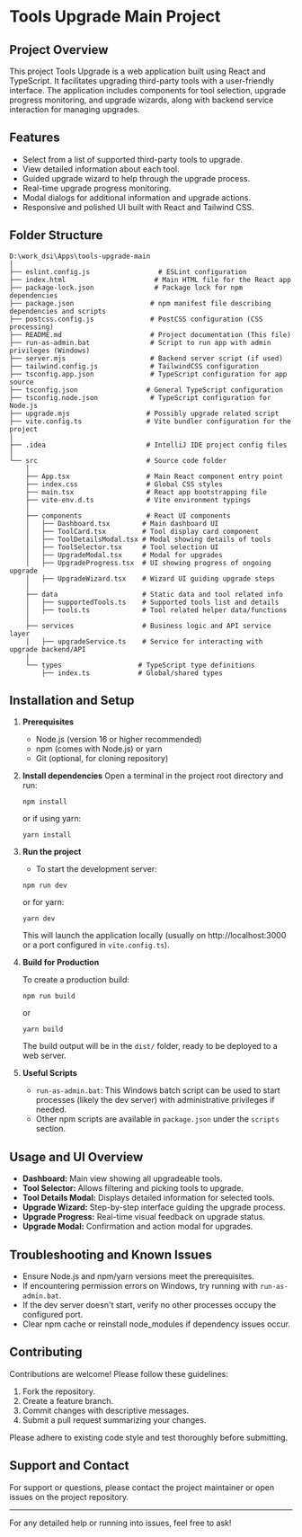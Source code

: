 # Tools Upgrade Main Project

## Project Overview
This project Tools Upgrade is a web application built using React and TypeScript. It facilitates upgrading third-party tools with a user-friendly interface. The application includes components for tool selection, upgrade progress monitoring, and upgrade wizards, along with backend service interaction for managing upgrades.

## Features
- Select from a list of supported third-party tools to upgrade.
- View detailed information about each tool.
- Guided upgrade wizard to help through the upgrade process.
- Real-time upgrade progress monitoring.
- Modal dialogs for additional information and upgrade actions.
- Responsive and polished UI built with React and Tailwind CSS.

## Folder Structure
```
D:\work_dsi\Apps\tools-upgrade-main
│
├── eslint.config.js                 # ESLint configuration
├── index.html                      # Main HTML file for the React app
├── package-lock.json               # Package lock for npm dependencies
├── package.json                   # npm manifest file describing dependencies and scripts
├── postcss.config.js              # PostCSS configuration (CSS processing)
├── README.md                      # Project documentation (This file)
├── run-as-admin.bat               # Script to run app with admin privileges (Windows)
├── server.mjs                     # Backend server script (if used)
├── tailwind.config.js             # TailwindCSS configuration
├── tsconfig.app.json              # TypeScript configuration for app source
├── tsconfig.json                 # General TypeScript configuration
├── tsconfig.node.json             # TypeScript configuration for Node.js
├── upgrade.mjs                   # Possibly upgrade related script
├── vite.config.ts                # Vite bundler configuration for the project
│
├── .idea                         # IntelliJ IDE project config files
│
└── src                           # Source code folder
    │
    ├── App.tsx                   # Main React component entry point
    ├── index.css                 # Global CSS styles
    ├── main.tsx                  # React app bootstrapping file
    ├── vite-env.d.ts             # Vite environment typings
    │
    ├── components                # React UI components
    │   ├── Dashboard.tsx        # Main dashboard UI
    │   ├── ToolCard.tsx         # Tool display card component
    │   ├── ToolDetailsModal.tsx # Modal showing details of tools
    │   ├── ToolSelector.tsx     # Tool selection UI
    │   ├── UpgradeModal.tsx     # Modal for upgrades
    │   ├── UpgradeProgress.tsx  # UI showing progress of ongoing upgrade
    │   ├── UpgradeWizard.tsx    # Wizard UI guiding upgrade steps
    │
    ├── data                     # Static data and tool related info
    │   ├── supportedTools.ts    # Supported tools list and details
    │   ├── tools.ts             # Tool related helper data/functions
    │
    ├── services                 # Business logic and API service layer
    │   ├── upgradeService.ts    # Service for interacting with upgrade backend/API
    │
    └── types                   # TypeScript type definitions
        ├── index.ts            # Global/shared types
```

## Installation and Setup

1. **Prerequisites**
   - Node.js (version 16 or higher recommended)
   - npm (comes with Node.js) or yarn
   - Git (optional, for cloning repository)

2. **Install dependencies**
   Open a terminal in the project root directory and run:

   ```
   npm install
   ```

   or if using yarn:

   ```
   yarn install
   ```

3. **Run the project**

   - To start the development server:

   ```
   npm run dev
   ```

   or for yarn:

   ```
   yarn dev
   ```

   This will launch the application locally (usually on http://localhost:3000 or a port configured in `vite.config.ts`).

4. **Build for Production**

   To create a production build:

   ```
   npm run build
   ```

   or

   ```
   yarn build
   ```

   The build output will be in the `dist/` folder, ready to be deployed to a web server.

5. **Useful Scripts**

   - `run-as-admin.bat`: This Windows batch script can be used to start processes (likely the dev server) with administrative privileges if needed.
   - Other npm scripts are available in `package.json` under the `scripts` section.

## Usage and UI Overview

- **Dashboard:** Main view showing all upgradeable tools.
- **Tool Selector:** Allows filtering and picking tools to upgrade.
- **Tool Details Modal:** Displays detailed information for selected tools.
- **Upgrade Wizard:** Step-by-step interface guiding the upgrade process.
- **Upgrade Progress:** Real-time visual feedback on upgrade status.
- **Upgrade Modal:** Confirmation and action modal for upgrades.


## Troubleshooting and Known Issues

- Ensure Node.js and npm/yarn versions meet the prerequisites.
- If encountering permission errors on Windows, try running with `run-as-admin.bat`.
- If the dev server doesn't start, verify no other processes occupy the configured port.
- Clear npm cache or reinstall node_modules if dependency issues occur.

## Contributing

Contributions are welcome! Please follow these guidelines:

1. Fork the repository.
2. Create a feature branch.
3. Commit changes with descriptive messages.
4. Submit a pull request summarizing your changes.

Please adhere to existing code style and test thoroughly before submitting.

## Support and Contact

For support or questions, please contact the project maintainer or open issues on the project repository.

---

For any detailed help or running into issues, feel free to ask!
